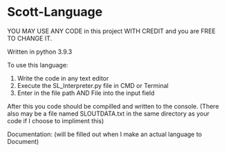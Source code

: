 # Scott-Language
YOU MAY USE ANY CODE in this project WITH CREDIT and you are FREE TO CHANGE IT. 

Written in python 3.9.3


To use this language:
1) Write the code in any text editor
2) Execute the SL_Interpreter.py file in CMD or Terminal
3) Enter in the file path AND File into the input field

After this you code should be compilled and written to the console. (There also may be a file named 
SLOUTDATA.txt in the same directory as your code if I choose to impliment this)



Documentation:
(will be filled out when I make an actual language to Document)
